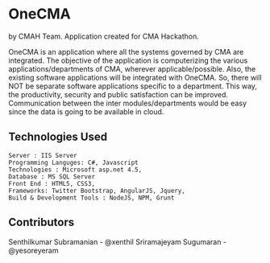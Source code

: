 OneCMA 
=======
by CMAH Team. Application created for CMA Hackathon.

OneCMA is an application where all the systems governed by CMA are integrated. The objective of the application is computerizing the various applications/departments of CMA, wherever applicable/possible. Also, the existing software applications will be integrated with OneCMA. So, there will NOT be separate software applications specific to a department. This way, the productivity, security and public satisfaction can be improved. Communication between the inter modules/departments would be easy since the data is going to be available in cloud. 

Technologies Used
-----------------
	Server : IIS Server
	Programming Languges: C#, Javascript
	Technologies : Microsoft asp.net 4.5,
	Database : MS SQL Server
	Front End : HTML5, CSS3,
	Frameworks: Twitter Bootstrap, AngularJS, Jquery,
	Build & Development Tools : NodeJS, NPM, Grunt

Contributors
------------
Senthilkumar Subramanian - @xenthil
Sriramajeyam Sugumaran - @yesoreyeram
